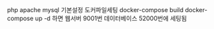 php apache mysql 기본설정 도커파일세팅
docker-compose build
docker-compose up -d
하면
웹서버 9001번
데이터베이스 52000번에 세팅됨
